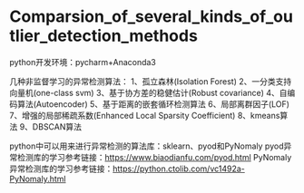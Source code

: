 # Comparsion_of_several_kinds_of_outlier_detection_methods

python开发环境：pycharm+Anaconda3

几种非监督学习的异常检测算法：
1、孤立森林(Isolation Forest)
2、一分类支持向量机(one-class svm)
3、基于协方差的稳健估计(Robust covariance)
4、自编码算法(Autoencoder)
5、基于距离的嵌套循环检测算法
6、局部离群因子(LOF)
7、增强的局部稀疏系数(Enhanced Local Sparsity Coefficient)
8、kmeans算法
9、DBSCAN算法








python中可以用来进行异常检测的算法库：sklearn、pyod和PyNomaly
pyod异常检测库的学习参考链接：https://www.biaodianfu.com/pyod.html
PyNomaly异常检测库的学习参考链接：https://python.ctolib.com/vc1492a-PyNomaly.html

